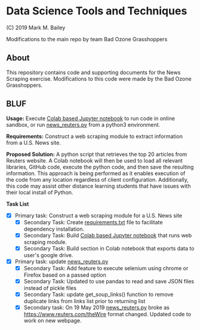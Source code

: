 # Data Science Tools and Techniques

(C) 2019 Mark M. Bailey

Modifications to the main repo by team Bad Ozone Grasshoppers 
## About
This repository contains code and supporting documents for the News Scraping exercise.  Modifications to this code were made by the Bad Ozone Grasshoppers.

## BLUF
**Usage:** Execute [Colab based Jupyter notebook](https://github.com/PurpleDin0/news-scraping-exercise/blob/master/Execution_Notebook.ipynb) to run code in online sandbox, or run [news_reuters.py](https://github.com/PurpleDin0/news-scraping-exercise/blob/master/news_reuters.py) from a python3 environment. 

**Requirements:** Construct a web scraping module to extract information from a U.S. News site.  

**Proposed Solution:** A python script that retrieves the top 20 articles from Reuters website.  A Colab notebook will then be used to load all relevant libraries, GitHub code, execute the python code, and then save the resulting information.  This approach is being performed as it enables execution of the code from any location regardless of client configuration.  Additionally, this code may assist other distance learning students that have issues with their local install of Python.

**Task List**
* [X] Primary task: Construct a web scraping module for a U.S. News site
  * [X] Secondary Task: Create [requirements.txt](https://github.com/PurpleDin0/news-scraping-exercise/blob/master/requirements.txt) file to facilitate dependency installation.
  * [X] Secondary Task: Build [Colab based Jupyter notebook](https://github.com/PurpleDin0/news-scraping-exercise/blob/master/Execution_Notebook.ipynb) that runs web scraping module.
  * [X] Secondary Task: Build section in Colab notebook that exports data to user's google drive.
* [X] Primary task: update [news_reuters.py](https://github.com/PurpleDin0/news-scraping-exercise/blob/master/news_reuters.py)
  * [X] Secondary Task: Add feature to execute selenium using chrome or Firefox based on a passed option
  * [X] Secondary Task: Updated to use pandas to read and save JSON files instead of pickle files 
  * [X] Secondary Task: update get_soup_links() function to remove duplicate links from links list prior to returning list
  * [X] Secondary task: On 19 May 2019 [news_reuters.py](https://github.com/PurpleDin0/news-scraping-exercise/blob/master/news_reuters.py) broke as https://www.reuters.com/theWire format changed.  Updated code to work on new webpage.
